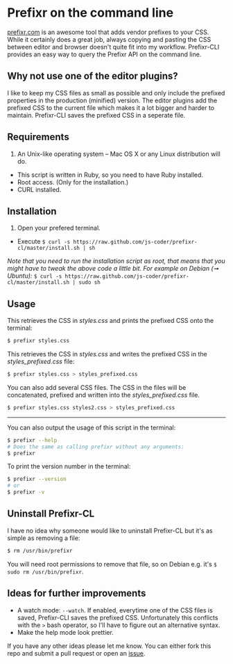 # Prefixr on the command line

[prefixr.com](http://prefixr.com) is an awesome tool that adds vendor prefixes to your CSS. 
While it certainly does a great job, 
always copying and pasting the CSS between editor and browser doesn't quite fit into my workflow. 
Prefixr-CLI provides an easy way to query the Prefixr API on the command line.

## Why not use one of the editor plugins?

I like to keep my CSS files as small as possible and only include the prefixed properties in the production (minified)
version. The editor plugins add the prefixed CSS to the current file which makes it a lot bigger and harder to maintain.
Prefixr-CLI saves the prefixed CSS in a seperate file.

## Requirements

1. An Unix-like operating system – Mac OS X or any Linux distribution will do.
- This script is written in Ruby, so you need to have Ruby installed.
- Root access. (Only for the installation.)
- CURL installed.

## Installation

1. Open your prefered terminal.
- Execute `$ curl -s https://raw.github.com/js-coder/prefixr-cl/master/install.sh | sh`

*Note that you need to run the installation script as root, that means that you might have to tweak the above code 
a little bit. For example on Debian (➞ Ubuntu):* `$ curl -s https://raw.github.com/js-coder/prefixr-cl/master/install.sh | sudo sh`

## Usage

This retrieves the CSS in *styles.css* and prints the prefixed CSS onto the terminal:
```bash
$ prefixr styles.css
```

This retrieves the CSS in *styles.css* and writes the prefixed CSS in the *styles_prefixed.css* file:
```bash
$ prefixr styles.css > styles_prefixed.css
```
You can also add several CSS files. The CSS in the files will be concatenated, prefixed and written into the *styles_prefixed.css* file. 
```bash
$ prefixr styles.css styles2.css > styles_prefixed.css
```
----

You can also output the usage of this script in the terminal:
```bash
$ prefixr --help
# Does the same as calling prefixr without any arguments:
$ prefixr
```

To print the version number in the terminal:
```bash
$ prefixr --version
# or
$ prefixr -v
```

## Uninstall Prefixr-CL

I have no idea why someone would like to uninstall Prefixr-CL but it's as simple as removing a file:

```bash
$ rm /usr/bin/prefixr
```

You will need root permissions to remove that file, so on Debian e.g. it's `$ sudo rm /usr/bin/prefixr`.

## Ideas for further improvements

-  A watch mode: `--watch`. If enabled, everytime one of the CSS files is saved, Prefixr-CLI saves the prefixed CSS. Unfortunately this conflicts with the `>` bash operator, so I'll have to figure out an alternative syntax.
-  Make the help mode look prettier.

If you have any other ideas please let me know. You can either fork this repo and submit a pull request or open an [issue](https://github.com/js-coder/Prefixr-CLI/issues).